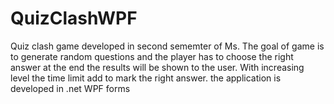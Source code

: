 # QuizClashWPF

Quiz clash game developed in second sememter of Ms. The goal of game is to generate random questions and the player has to choose the right answer at the end the results will be shown to the user. With increasing level the time limit add to mark the right answer.
the application is developed in .net WPF forms
